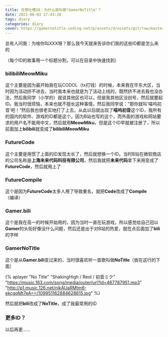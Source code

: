 ```yaml
---
title: 日常吐槽10：为什么我叫做"GamerNoTitle"？
date: 2021-08-03 17:43:28
tags: diary
categories: diary
cover: https://gamernotitle.coding.net/p/assets/d/assets/git/raw/master/img/ID-History/cover.jpeg
---
```


总有人问我：为啥你叫XXX呀？那么我今天就来告诉你们我的这些ID都是怎么来的

（每个ID的故事用一个标题分割，可以在目录中快速找到）

### bilibiliMeowMiku

这个主要是因为最开始我在玩CODOL（tx打钱）的时候，本来我在华东大区，当时因为活动挤不进去，当时我本来也就是为了活动上线的，既然挤不进去我也没办法，然后我同学（小学的）就说其他区也可以，但是我其他区没创号，然后就要起ID。我当时很烦恼，本来也就不擅长这种事情，然后我同学说：“那你就叫‘喵呜初音’吧！”然后我也很老实地打了上去，从此以后就出现了**喵呜初音**这个ID，我所有的国内的软件、游戏的ID都是这个。因为B站也写的这个，而外面的游戏和网站要求的用户名不能用中文，然后就用**MeowMiku**，但是这个ID早就被注册了，所以前面加上**bilibili**就变成了**bilibiliMeowMiku**

### FutureCode

这个主要是用惯了上面的ID发现太长了，然后就想换一个ID。当时B站在微软商店的公司名称是**上海未来代码科技有限公司**，然后我就把**未来代码**拿下来用变成了**FutureCode**，然后就用上了

### FutureCompile

这个是因为**FutureCode**太多人用了导致重名，就把**Code**改成了**Compile**（编译）

### Gamer.bili

这个是我在高一的时候开始用的，因为当时一直在玩游戏，所以感觉给自己冠以**Gamer**的头衔好像没什么问题，然后还是出于对B站的热爱，就在点后面加了**bili**的字样

### GamerNoTitle

这个是从**Gamer.bili**变过来的，当时很喜欢听一首歌叫做**NoTitle**（放在这行的下面）

{% aplayer "No Title" "ShakingHigh / Reol / 初音ミク"  "https://music.163.com/song/media/outer/url?id=467787951.mp3" "http://p1.music.126.net/nikAUaRMtm6-ekcgqMt7eA==/109951162884628615.jpg" %}

然后就把**bili**改成了**NoTitle**，成了我最常用的ID

### 更多ID？

以后再更……
